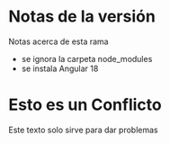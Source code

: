 # Notas de la versión

Notas acerca de esta rama

+ se ignora la carpeta node_modules
+ se instala Angular 18

# Esto es un Conflicto

Este texto solo sirve para dar problemas